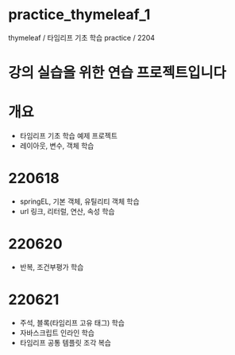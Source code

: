 # practice_thymeleaf_1
thymeleaf / 타임리프 기초 학습 practice / 2204

# 강의 실습을 위한 연습 프로젝트입니다

# 개요
- 타임리프 기초 학습 예제 프로젝트
- 레이아웃, 변수, 객체 학습

# 220618
- springEL, 기본 객체, 유틸리티 객체 학습
- url 링크, 리터럴, 연산, 속성 학습

# 220620
- 반복, 조건부평가 학습

# 220621
- 주석, 블록(타임리프 고유 태그) 학습
- 자바스크립트 인라인 학습
- 타임리프 공통 템플릿 조각 복습
